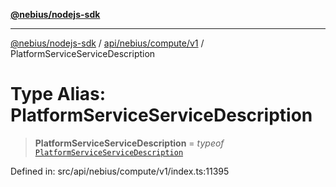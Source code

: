 [**@nebius/nodejs-sdk**](../../../../../README.md)

---

[@nebius/nodejs-sdk](../../../../../README.md) / [api/nebius/compute/v1](../README.md) / PlatformServiceServiceDescription

# Type Alias: PlatformServiceServiceDescription

> **PlatformServiceServiceDescription** = _typeof_ [`PlatformServiceServiceDescription`](../variables/PlatformServiceServiceDescription.md)

Defined in: src/api/nebius/compute/v1/index.ts:11395
